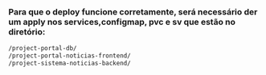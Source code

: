 ### Para que o deploy funcione corretamente, será necessário der um apply nos services,configmap, pvc e sv que estão no diretório:

```bash
/project-portal-db/
/project-portal-noticias-frontend/
/project-sistema-noticias-backend/
```